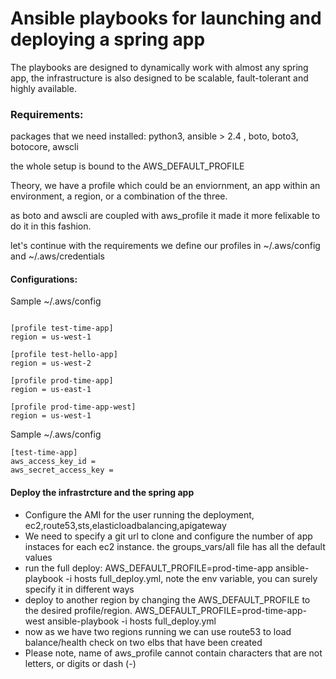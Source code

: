 # Ansible playbooks for launching and deploying a spring app

The playbooks are designed to dynamically work with almost any spring app, the infrastructure is also designed to be scalable, fault-tolerant and highly available.

### Requirements:
 
 packages that we need installed: python3, ansible > 2.4 , boto, boto3, botocore, awscli

 the whole setup is bound to the AWS_DEFAULT_PROFILE

 Theory, we have a profile which could be an enviornment, an app within an environment, a region, or a combination of the three.

 as boto and awscli are coupled with aws_profile it made it more felixable to do it in this fashion.

 let's continue with the requirements we define our profiles in ~/.aws/config and ~/.aws/credentials

#### Configurations:

 Sample ~/.aws/config 

```

[profile test-time-app]
region = us-west-1

[profile test-hello-app]
region = us-west-2

[profile prod-time-app]
region = us-east-1

[profile prod-time-app-west]
region = us-west-1

```
Sample ~/.aws/config
```
[test-time-app]
aws_access_key_id = 
aws_secret_access_key = 

```


#### Deploy the infrastrcture and the spring app
- Configure the AMI for the user running the deployment, ec2,route53,sts,elasticloadbalancing,apigateway
- We need to specify a git url to clone and configure the number of app instaces for each ec2 instance.
  the groups_vars/all file has all the default values
- run the full deploy: AWS_DEFAULT_PROFILE=prod-time-app ansible-playbook -i hosts full_deploy.yml, note the env variable, you can surely specify it in different ways
- deploy to another region by changing the AWS_DEFAULT_PROFILE to the desired profile/region. AWS_DEFAULT_PROFILE=prod-time-app-west ansible-playbook -i hosts full_deploy.yml
- now as we have two regions running we can use route53 to load balance/health check on two elbs that have been created
- Please note, name of aws_profile cannot contain characters that are not letters, or digits or dash (-)


